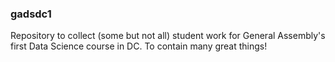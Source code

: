 ### gadsdc1

Repository to collect (some but not all) student work for General Assembly's first Data Science course in DC. To contain many great things!

